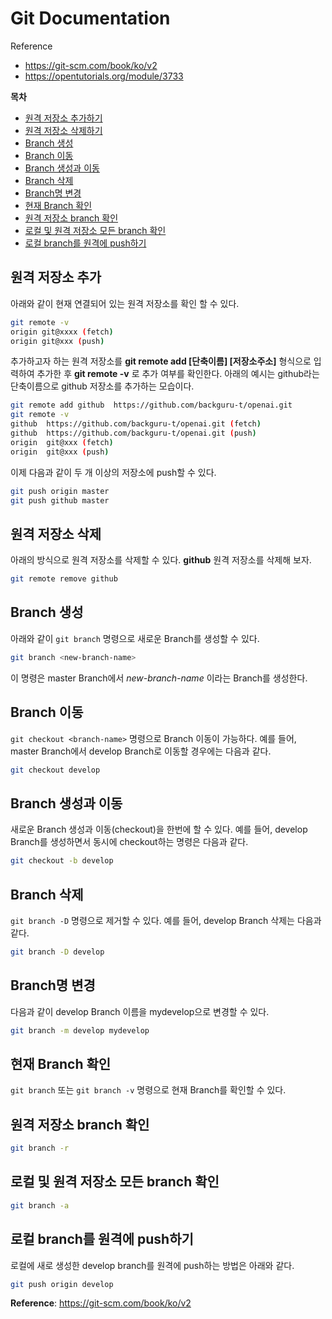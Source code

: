 # Git Documentation

Reference
- https://git-scm.com/book/ko/v2
- https://opentutorials.org/module/3733


**목차**
- [원격 저장소 추가하기](#원격-저장소-추가)
- [원격 저장소 삭제하기](#원격-저장소-삭제)
- [Branch 생성](#branch-생성)
- [Branch 이동](#branch-이동)
- [Branch 생성과 이동](#branch-생성과-이동)
- [Branch 삭제](#branch-삭제)
- [Branch명 변경](#branch명-변경)
- [현재 Branch 확인](#현재-branch-확인)
- [원격 저장소 branch 확인](#원격-저장소-branch-확인)
- [로컬 및 원격 저장소 모든 branch 확인](#로컬-및-원격-저장소-모든-branch-확인)
- [로컬 branch를 원격에 push하기](#로컬-branch를-원격에-push하기)

## 원격 저장소 추가

아래와 같이 현재 연결되어 있는 원격 저장소를 확인 할 수 있다.

```bash
git remote -v
origin git@xxxx (fetch)
origin git@xxx (push)
```

추가하고자 하는 원격 저장소를 **git remote add [단축이름] [저장소주소]** 형식으로 입력하여 추가한 후 **git remote -v** 로 추가 여부를 확인한다.
아래의 예시는 github라는 단축이름으로 github 저장소를 추가하는 모습이다.

```bash
git remote add github  https://github.com/backguru-t/openai.git
git remote -v
github  https://github.com/backguru-t/openai.git (fetch)
github  https://github.com/backguru-t/openai.git (push)
origin  git@xxx (fetch)
origin  git@xxx (push)
```

이제 다음과 같이 두 개 이상의 저장소에 push할 수 있다.
```bash
git push origin master
git push github master
```

## 원격 저장소 삭제
아래의 방식으로 원격 저장소를 삭제할 수 있다. **github** 원격 저장소를 삭제해 보자.

```bash
git remote remove github
```

## Branch 생성
아래와 같이 `git branch` 명령으로 새로운 Branch를 생성할 수 있다.
```bash
git branch <new-branch-name>
```
이 명령은 master Branch에서 *new-branch-name* 이라는 Branch를 생성한다.

## Branch 이동
`git checkout <branch-name>` 명령으로 Branch 이동이 가능하다. 예를 들어, master Branch에서 develop Branch로 이동할 경우에는 다음과 같다.
```bash
git checkout develop
```

## Branch 생성과 이동
새로운 Branch 생성과 이동(checkout)을 한번에 할 수 있다. 예를 들어, develop Branch를 생성하면서 동시에 checkout하는 명령은 다음과 같다.

```bash
git checkout -b develop
```

## Branch 삭제
`git branch -D` 명령으로 제거할 수 있다. 예를 들어, develop Branch 삭제는 다음과 같다.

```bash
git branch -D develop
```

## Branch명 변경
다음과 같이 develop Branch 이름을 mydevelop으로 변경할 수 있다.

```bash
git branch -m develop mydevelop
```

## 현재 Branch 확인
`git branch`  또는 `git branch -v` 명령으로 현재 Branch를 확인할 수 있다.

## 원격 저장소 branch 확인
```bash
git branch -r
```

## 로컬 및 원격 저장소 모든 branch 확인
```bash
git branch -a
```

## 로컬 branch를 원격에 push하기
로컬에 새로 생성한 develop branch를 원격에 push하는 방법은 아래와 같다.
```bash
git push origin develop
```

**Reference**: https://git-scm.com/book/ko/v2


